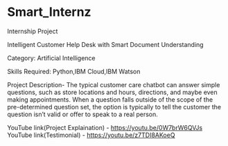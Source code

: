 # Smart_Internz
Internship Project 

Intelligent Customer Help Desk with Smart Document Understanding

Category: Artificial Intelligence

Skills Required: Python,IBM Cloud,IBM Watson

Project Description- The typical customer care chatbot can answer simple questions, such as store locations and hours, directions, and maybe even making appointments. When a question falls outside of the scope of the pre-determined question set, the option is typically to tell the customer the question isn’t valid or offer to speak to a real person.

YouTube link(Project Explaination) - https://youtu.be/0W7brW6QVJs
YouTube link(Testimonial) -    https://youtu.be/z7TDI8AKoeQ



